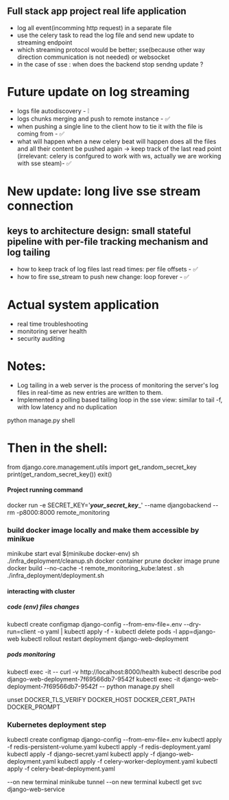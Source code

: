 ## Full stack app project real life application
- log all event(incomming http request) in a separate file
- use the celery task to read the log file and send new update to streaming endpoint
- which streaming protocol would be better; sse(because other way direction communication is not needed) or websocket
- in the case of sse : when does the backend stop sendng update ?

# Future update on log streaming
- logs file autodiscovery - ❕
- logs chunks merging and push to remote instance - ✅
- when pushing a single line to the client how to tie it with the file is coming from - ✅
- what will happen when a new celery beat will happen does all the files and all their content be pushed again -> keep track of the last read point (irrelevant: celery is confgured to work with ws, actually we are working with sse steam)- ✅

# New update: long live sse stream connection
## keys to architecture design: small stateful pipeline with per-file tracking mechanism and log tailing
- how to keep track of log files last read times: per file offsets - ✅
- how to fire sse_stream to push new change: loop forever - ✅

# Actual system application
- real time troubleshooting
- monitoring server health
- security auditing

# Notes:
- Log tailing in a web server is the process of monitoring the server's log files in real-time as new entries are written to them.
- Implemented a polling based tailing loop in the sse view: similar to tail -f, with low latency and no duplication


python manage.py shell
# Then in the shell:
from django.core.management.utils import get_random_secret_key
print(get_random_secret_key())
exit()


#### Project running command
docker run -e SECRET_KEY='___your_secret_key____' --name djangobackend --rm -p8000:8000 remote_monitoring

### build docker image locally and make them accessible by minikue
minikube start
eval $(minikube docker-env)
sh ./infra_deployment/cleanup.sh
docker container prune
docker image prune
docker build --no-cache -t remote_monitoring_kube:latest .
sh ./infra_deployment/deployment.sh

#### interacting with cluster
##### code (env) files changes
kubectl create configmap django-config --from-env-file=.env --dry-run=client -o yaml | kubectl apply -f -
kubectl delete pods -l app=django-web
kubectl rollout restart deployment django-web-deployment

##### pods monitoring
kubectl exec -it <pod-name> -- curl -v http://localhost:8000/health
kubectl describe pod django-web-deployment-7f69566db7-9542f
kubectl exec -it django-web-deployment-7f69566db7-9542f  -- python manage.py shell 


unset DOCKER_TLS_VERIFY DOCKER_HOST DOCKER_CERT_PATH DOCKER_PROMPT


### Kubernetes deployment step
kubectl create configmap django-config --from-env-file=.env
kubectl apply -f redis-persistent-volume.yaml
kubectl apply -f redis-deployment.yaml
kubectl apply -f django-secret.yaml
kubectl apply -f django-web-deployment.yaml
kubectl apply -f celery-worker-deployment.yaml
kubectl apply -f celery-beat-deployment.yaml

--on new terminal
minikube tunnel
--on new terminal
kubectl get svc django-web-service




